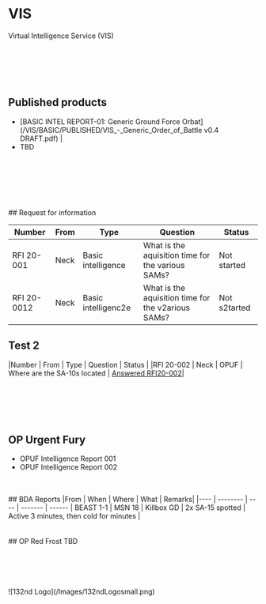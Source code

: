 # VIS
Virtual Intelligence Service (VIS)
<br>
<br>
<br>
<br>
<br>
<br>
## Published products
- [BASIC INTEL REPORT-01: Generic Ground Force Orbat](/VIS/BASIC/PUBLISHED/VIS_-_Generic_Order_of_Battle v0.4 DRAFT.pdf) |
- TBD

<br>
<br>
<br>
<br>
<br>
<br>
## Request for information

|Number | From | Type | Question | Status |
---- | -------- | ---- | ------- | ------ |
|RFI 20-001 | Neck | Basic intelligence | What is the aquisition time for the various SAMs? | Not started |
|RFI 20-0012 | Neck | Basic intelligenc2e | What is the aquisition time for the v2arious SAMs? | Not s2tarted |


## Test 2
|Number | From | Type | Question | Status |
|RFI 20-002 | Neck | OPUF | Where are the SA-10s located | [Answered RFI20-002](/VIS/OPUF/RFI/RFI20-002.html)|
<br>
<br>
<br>
<br>
<br>
<br>

## OP Urgent Fury
- OPUF Intelligence Report 001
- OPUF Intelligence Report 002 
<br>
<br>
## BDA Reports
|From | When | Where | What | Remarks|
|---- | -------- | ---- | ------- | ------ |
BEAST 1-1 | MSN 18 | Killbox GD | 2x SA-15 spotted | Active 3 minutes, then cold for  minutes |
<br>
<br>
<br>
## OP Red Frost
TBD
<br>
<br>
<br>
<br>
<br>
<br>
![132nd Logo](/Images/132ndLogosmall.png)